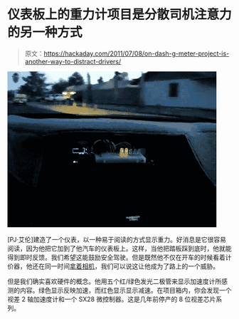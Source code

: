 # 仪表板上的重力计项目是分散司机注意力的另一种方式

> 原文：<https://hackaday.com/2011/07/08/on-dash-g-meter-project-is-another-way-to-distract-drivers/>

![](img/5db6487ff38352107cb60e2918f204a0.png "on-dash-g-meter")

[PJ·艾伦]建造了一个仪表，以一种易于阅读的方式显示重力。好消息是它很容易阅读，因为他把它加到了他汽车的仪表板上。这样，当他把踏板踩到底时，他就能得到即时反馈。我们希望这能鼓励安全驾驶。但是既然他不仅在开车的时候看着计价器，他还在同一时间[拿着相机](http://s270.photobucket.com/albums/jj118/new_clear_days/stuntpics/?action=view&current=MVI_1315.mp4)，我们可以说这让他成为了路上的一个威胁。

但是我们确实喜欢硬件的概念。他用五个红/绿色发光二极管来显示加速度计所感测的内容。绿色显示反映加速，而红色显示显示减速。在项目箱内，你会发现一个视差 2 轴加速度计和一个 SX28 微控制器。这是几年前停产的 8 位视差芯片系列。